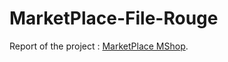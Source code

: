 # MarketPlace-File-Rouge

Report of the project : [MarketPlace MShop](https://www.canva.com/design/DAFCjAaASa8/P_Kl7SCL2AiJELnhz4oZEQ/view?utm_content=DAFCjAaASa8&utm_campaign=designshare&utm_medium=link&utm_source=publishsharelink).